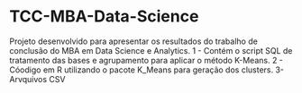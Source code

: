 # TCC-MBA-Data-Science

Projeto desenvolvido para apresentar os resultados do trabalho de conclusão do MBA em Data Science e Analytics.
1 - Contém o script SQL de tratamento das bases e agrupamento para aplicar o método K-Means.
2 - Cóodigo em R utilizando o pacote K_Means para geração dos clusters.
3- Arvquivos CSV
